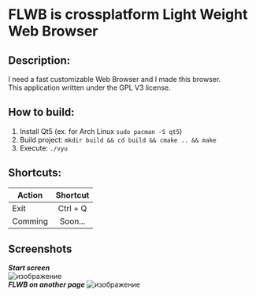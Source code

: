 # FLWB is crossplatform Light Weight Web Browser

## Description:
I need a fast customizable Web Browser and I made this browser.<br>
This application written under the GPL V3 license.

## How to build:
1. Install Qt5 (ex. for Arch Linux ```sudo pacman -S qt5```)
2. Build project: ```mkdir build && cd build && cmake .. && make```
3. Execute: ```./vyu```

## Shortcuts:
| Action        | Shortcut      | 
| ------------- |:-------------:| 
| Exit          | Ctrl + Q      |
| Comming       | Soon...       |

## Screenshots
***Start screen***
<br>
![изображение](https://user-images.githubusercontent.com/35633190/128248817-342ed6bc-1a73-4def-b5cb-4f980ddfff21.png)
<br>
***FLWB on another page***
![изображение](https://user-images.githubusercontent.com/35633190/128249081-0cc400f4-0376-4c36-818d-d1a5333857e4.png)
<br>

